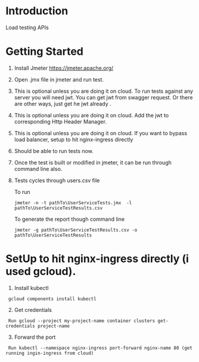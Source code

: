 # Introduction 
Load testing APIs 

# Getting Started
1. Install Jmeter https://jmeter.apache.org/
2. Open .jmx file in jmeter and run  test. 
3. This is optional unless you are doing it on cloud. To run tests against any server you will need jwt. You can get jwt from  swagger request. Or there are other ways, just get he jwt already . 
4. This is optional unless you are doing it on cloud. Add the jwt to corresponding Http Header Manager.
5. This is optional unless you are doing it on cloud. If you want to bypass load balancer, setup to hit  nginx-ingress directly
6. Should be able to run tests now. 
7. Once the test is built or modified in jmeter, it can be run through command line also. 
8. Tests cycles through users.csv file

   
    To run  
   ```commandline
   jmeter -n -t pathTo\UserServiceTests.jmx  -l pathTo\UserServiceTestResults.csv 
   ```
   To generate the report though command line 
   ```commandline
   jmeter -g pathTo\UserServiceTestResults.csv -o pathTo\UserServiceTestResults
   ```

# SetUp to hit nginx-ingress directly (i used gcloud). 
1. Install kubectl
```commandline
 gcloud components install kubectl
```
2. Get credentials 
```commandline
 Run gcloud --project my-project-name container clusters get-credentials project-name
```
3. Forward the port
```commandline
 Run kubectl --namespace nginx-ingress port-forward nginx-name 80 (get running ingin-ingress from cloud)
``` 
